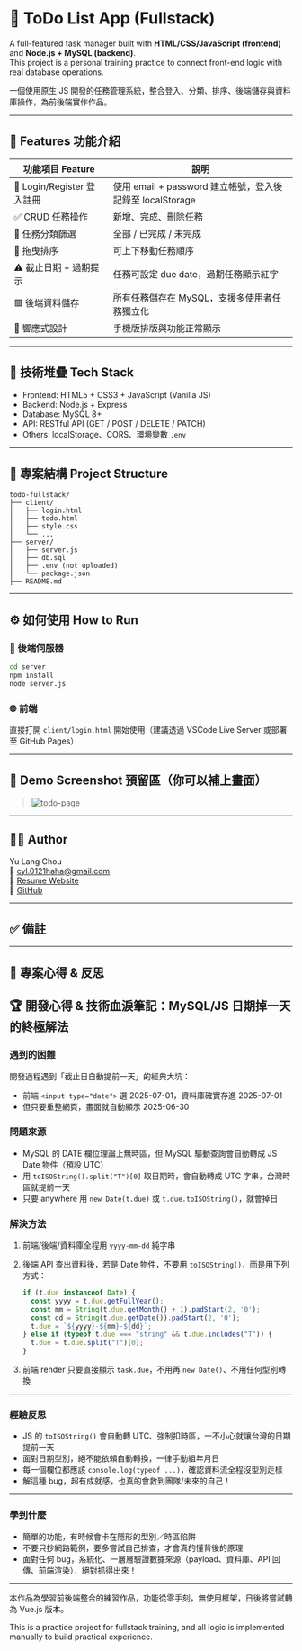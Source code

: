 # 📝 ToDo List App (Fullstack)

A full-featured task manager built with **HTML/CSS/JavaScript (frontend)** and **Node.js + MySQL (backend)**.  
This project is a personal training practice to connect front-end logic with real database operations.

一個使用原生 JS 開發的任務管理系統，整合登入、分類、排序、後端儲存與資料庫操作，為前後端實作作品。

---

## 🚀 Features 功能介紹

| 功能項目 Feature | 說明 |
|------------------|------|
| 🔐 Login/Register 登入註冊 | 使用 email + password 建立帳號，登入後記錄至 localStorage |
| ✅ CRUD 任務操作 | 新增、完成、刪除任務 |
| 🎯 任務分類篩選 | 全部 / 已完成 / 未完成 |
| 🔁 拖曳排序 | 可上下移動任務順序 |
| ⚠️ 截止日期 + 過期提示 | 任務可設定 due date，過期任務顯示紅字 |
| 🟥 後端資料儲存 | 所有任務儲存在 MySQL，支援多使用者任務獨立化 |
| 📱 響應式設計 | 手機版排版與功能正常顯示 |

---

## 🧱 技術堆疊 Tech Stack

- Frontend: HTML5 + CSS3 + JavaScript (Vanilla JS)
- Backend: Node.js + Express
- Database: MySQL 8+
- API: RESTful API (GET / POST / DELETE / PATCH)
- Others: localStorage、CORS、環境變數 `.env`

---

## 📂 專案結構 Project Structure

```
todo-fullstack/
├── client/
│   ├── login.html
│   ├── todo.html
│   ├── style.css
│   └── ...
├── server/
│   ├── server.js
│   ├── db.sql
│   ├── .env (not uploaded)
│   └── package.json
├── README.md
```

---

## ⚙️ 如何使用 How to Run

### 🔧 後端伺服器
```bash
cd server
npm install
node server.js
```

### 🌐 前端
直接打開 `client/login.html` 開始使用（建議透過 VSCode Live Server 或部署至 GitHub Pages）

---

## 📸 Demo Screenshot 預留區（你可以補上畫面）

> ![todo-page](./client/img/todo-preview.png)

---

## 🙋‍♂️ Author

Yu Lang Chou  
📧 cyl.0121haha@gmail.com  
🔗 [Resume Website](https://cyl121.github.io/resume-website/)  
🔗 [GitHub](https://github.com/cyl121)

---

## ✅ 備註

---
## 📖 專案心得 & 反思

## 🏆 開發心得 & 技術血淚筆記：MySQL/JS 日期掉一天的終極解法

### 遇到的困難

開發過程遇到「截止日自動提前一天」的經典大坑：

- 前端 `<input type="date">` 選 2025-07-01，資料庫確實存進 2025-07-01
- 但只要重整網頁，畫面就自動顯示 2025-06-30

### 問題來源

- MySQL 的 DATE 欄位理論上無時區，但 MySQL 驅動查詢會自動轉成 JS Date 物件（預設 UTC）
- 用 `toISOString().split("T")[0]` 取日期時，會自動轉成 UTC 字串，台灣時區就提前一天
- 只要 anywhere 用 `new Date(t.due)` 或 `t.due.toISOString()`，就會掉日

### 解決方法

1. 前端/後端/資料庫全程用 `yyyy-mm-dd` 純字串
2. 後端 API 查出資料後，若是 Date 物件，不要用 `toISOString()`，而是用下列方式：

    ```js
    if (t.due instanceof Date) {
      const yyyy = t.due.getFullYear();
      const mm = String(t.due.getMonth() + 1).padStart(2, '0');
      const dd = String(t.due.getDate()).padStart(2, '0');
      t.due = `${yyyy}-${mm}-${dd}`;
    } else if (typeof t.due === "string" && t.due.includes("T")) {
      t.due = t.due.split("T")[0];
    }
    ```

3. 前端 render 只要直接顯示 `task.due`，不用再 `new Date()`、不用任何型別轉換

---

### 經驗反思

- JS 的 `toISOString()` 會自動轉 UTC、強制扣時區，一不小心就讓台灣的日期提前一天
- 面對日期型別，絕不能依賴自動轉換，一律手動組年月日
- 每一個欄位都應該 `console.log(typeof ...)`，確認資料流全程沒型別走樣
- 解這種 bug，超有成就感，也真的會救到團隊/未來的自己！

---

### 學到什麼

- 簡單的功能，有時候會卡在隱形的型別／時區陷阱
- 不要只抄網路範例，要多嘗試自己排查，才會真的懂背後的原理
- 面對任何 bug，系統化、一層層驗證數據來源（payload、資料庫、API 回傳、前端渲染），絕對抓得出來！

---

本作品為學習前後端整合的練習作品，功能從零手刻，無使用框架，日後將嘗試轉為 Vue.js 版本。

This is a practice project for fullstack training, and all logic is implemented manually to build practical experience.
